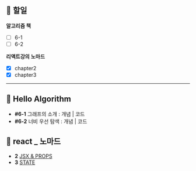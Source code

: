 ## 📄 할일
**알고리즘 책**
- [ ] 6-1 
- [ ] 6-2 

**리액트강의 노마드**
- [x] chapter2 
- [x] chapter3

---

## 📙 Hello Algorithm
- **#6-1** 그래프의 소개  : 개념 | 코드
-  **#6-2** 너비 우선 탐색  : 개념 | 코드

## 💫 react _ 노마드
- **2** [JSX & PROPS](https://github.com/gay0ung/react_note/commit/4cae46f661997d9ee35b95132a4448a3ddd36680)
- **3** [STATE](https://github.com/gay0ung/react_note/commit/1eeb21d358aa79242f62839fb845a861ba57051d)
